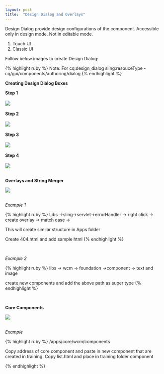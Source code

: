 ```yaml
---
layout: post
title:  "Design Dialog and Overlays"
---
```

Design Dialog provide design configurations of the component. Accessible only in design mode. Not in editable mode. 
<br>
1. Touch UI<br>
2. Classic UI<br>

Follow below images to create Design Dialog: <br>

{% highlight ruby %}
Note: For cq:design_dialog sling:resouceType - cq/gui/components/authoring/dialog 
{% endhighlight %}

<b>Creating Design Dialog Boxes</b><br>

<b>Step 1</b><br><br>
<img src="{{ site.baseurl }}/assets/img/dd1.png"/><br><br>
<b>Step 2</b><br><br>
<img src="{{ site.baseurl }}/assets/img/dd2.png"/><br><br>
<b>Step 3</b><br><br>
<img src="{{ site.baseurl }}/assets/img/dd3.png"/><br><br>
<b>Step 4</b><br><br>
<img src="{{ site.baseurl }}/assets/img/dd4.png"/><br><br>


<b>Overlays and String Merger</b><br>

<img src="{{ site.baseurl }}/assets/img/overlay.png"/><br><br>

<i>Example 1</i>

{% highlight ruby %}
Libs ->sling->servlet->errorHandler -> right click -> create overlay -> match case ->

This will create similar structure in Apps folder

Create 404.html and add sample html
{% endhighlight %}

<br>

<i>Example 2</i>

{% highlight ruby %}
libs -> wcm -> foundation ->component -> text and image

create new components and add the above path as super type
{% endhighlight %}

<br>


<b>Core Components</b><br>

<img src="{{ site.baseurl }}/assets/img/core.png"/><br><br>

<i>Example</i>

{% highlight ruby %}
/apps/core/wcm/components

Copy address of core component and paste in new component that are created
in training. Copy list.html and place in training folder component

{% endhighlight %}